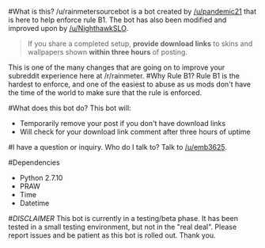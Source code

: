 #What is this?
/u/rainmetersourcebot is a bot created by [/u/pandemic21](https://reddit.com/u/pandemic21) that is here to help enforce rule B1. The bot has also been modified and improved upon by [/u/NighthawkSLO](https://reddit.com/u/NighthawkSLO).
> If you share a completed setup, **provide download links** to skins and wallpapers shown **within three hours** of posting.

This is one of the many changes that are going on to improve your subreddit experience here at /r/rainmeter.
#Why Rule B1?
Rule B1 is the hardest to enforce, and one of the easiest to abuse as us mods don't have the time of the world to make sure that the rule is enforced. 

#What does this bot do?
This bot will:
* Temporarily remove your post if you don't have download links
* Will check for your download link comment after three hours of uptime

#I have a question or inquiry. Who do I talk to?
Talk to [/u/emb3625](https://reddit.com/u/emb3625).

#Dependencies
* Python 2.7.10
* PRAW
* Time
* Datetime

#_DISCLAIMER_
This bot is currently in a testing/beta phase. It has been tested in a small testing environment, but not in the "real deal". Please report issues and be patient as this bot is rolled out. Thank you.
